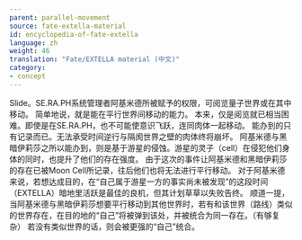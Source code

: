 ```yaml
---
parent: parallel-movement
source: fate-extella-material
id: encyclopedia-of-fate-extella
language: zh
weight: 46
translation: "Fate/EXTELLA material (中文)"
category:
- concept
---
```


Slide。SE.RA.PH系统管理者阿基米德所被赋予的权限，可阅览量子世界或在其中移动。
简单地说，就是能在平行世界间移动的能力。
本来，仅是阅览就已相当困难。即使是在SE.RA.PH，也不可能使意识飞跃，连同肉体一起移动。
能办到的只有记录而已。无法承受时间逆行与隔阂世界之壁的肉体终将崩坏。
阿基米德与黑暗伊莉莎之所以能办到，则是基于游星的侵蚀。游星的灵子（cell）在侵犯他们身体的同时，也提升了他们的存在强度。
由于这次的事件让阿基米德和黑暗伊莉莎的存在已被Moon Cell所记录，往后他们也将无法进行平行移动。
对于阿基米德来说，若想达成目的，在“自己属于游星一方的事实尚未被发现”的这段时间（EXTELLA）暗地里活跃是最佳的良机，但其计划草草以失败告终。
顺道一提，当阿基米德与黑暗伊莉莎想要平行移动到其他世界时，若有和该世界（路线）类似的世界存在，在目的地的“自己”将被弹到该处，并被统合为同一存在。（有够复杂）
若没有类似世界的话，则会被更强的“自己”统合。
